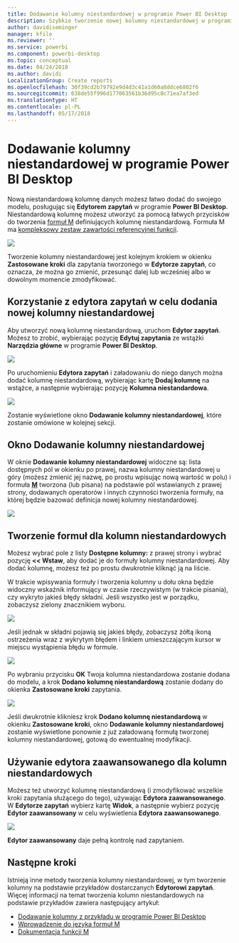 ```yaml
---
title: Dodawanie kolumny niestandardowej w programie Power BI Desktop
description: Szybkie tworzenie nowej kolumny niestandardowej w programie Power BI Desktop
author: davidiseminger
manager: kfile
ms.reviewer: ''
ms.service: powerbi
ms.component: powerbi-desktop
ms.topic: conceptual
ms.date: 04/24/2018
ms.author: davidi
LocalizationGroup: Create reports
ms.openlocfilehash: 30f39cd2b79792e9d4d3c41a1d60a8ddce6802f6
ms.sourcegitcommit: 638de55f996d177063561b36d95c8c71ea7af3ed
ms.translationtype: HT
ms.contentlocale: pl-PL
ms.lasthandoff: 05/17/2018
---
```

# <a name="add-a-custom-column-in-power-bi-desktop"></a>Dodawanie kolumny niestandardowej w programie Power BI Desktop
Nową niestandardową kolumnę danych możesz łatwo dodać do swojego modelu, posługując się **Edytorem zapytań** w programie **Power BI Desktop**. Niestandardową kolumnę możesz utworzyć za pomocą łatwych przycisków do tworzenia [formuł M](https://msdn.microsoft.com/library/mt270235.aspx) definiujących kolumnę niestandardową. Formuła M ma [kompleksowy zestaw zawartości referencyjnej funkcji](https://msdn.microsoft.com/library/mt779182.aspx). 

![](media/desktop-add-custom-column/add-custom-column_01.png)

Tworzenie kolumny niestandardowej jest kolejnym krokiem w okienku **Zastosowane kroki** dla zapytania tworzonego w **Edytorze zapytań**, co oznacza, że można go zmienić, przesunąć dalej lub wcześniej albo w dowolnym momencie zmodyfikować.

## <a name="use-query-editor-to-add-a-new-custom-column"></a>Korzystanie z edytora zapytań w celu dodania nowej kolumny niestandardowej
Aby utworzyć nową kolumnę niestandardową, uruchom **Edytor zapytań**. Możesz to zrobić, wybierając pozycję **Edytuj zapytania** ze wstążki **Narzędzia główne** w programie **Power BI Desktop**.

![](media/desktop-add-custom-column/add-column-from-example_02.png)

Po uruchomieniu **Edytora zapytań** i załadowaniu do niego danych można dodać kolumnę niestandardową, wybierając kartę **Dodaj kolumnę** na wstążce, a następnie wybierając pozycję **Kolumna niestandardowa**.

![](media/desktop-add-custom-column/add-custom-column_02.png)

Zostanie wyświetlone okno **Dodawanie kolumny niestandardowej**, które zostanie omówione w kolejnej sekcji.

## <a name="the-add-custom-column-window"></a>Okno Dodawanie kolumny niestandardowej
W oknie **Dodawanie kolumny niestandardowej** widoczne są: lista dostępnych pól w okienku po prawej, nazwa kolumny niestandardowej u góry (możesz zmienić jej nazwę, po prostu wpisując nową wartość w polu) i formuła [**M**](https://msdn.microsoft.com/library/mt779182.aspx) tworzona (lub pisana) na podstawie pól wstawianych z prawej strony, dodawanych operatorów i innych czynności tworzenia formuły, na której będzie bazować definicja nowej kolumny niestandardowej. 

![](media/desktop-add-custom-column/add-custom-column_03.png)

## <a name="create-formulas-for-your-custom-column"></a>Tworzenie formuł dla kolumn niestandardowych
Możesz wybrać pole z listy **Dostępne kolumny:** z prawej strony i wybrać pozycję **<< Wstaw**, aby dodać je do formuły kolumny niestandardowej. Aby dodać kolumnę, możesz też po prostu dwukrotnie kliknąć ją na liście.

W trakcie wpisywania formuły i tworzenia kolumny u dołu okna będzie widoczny wskaźnik informujący w czasie rzeczywistym (w trakcie pisania), czy wykryto jakieś błędy składni. Jeśli wszystko jest w porządku, zobaczysz zielony znacznikiem wyboru.

![](media/desktop-add-custom-column/add-custom-column_04.png)

Jeśli jednak w składni pojawią się jakieś błędy, zobaczysz żółtą ikoną ostrzeżenia wraz z wykrytym błędem i linkiem umieszczającym kursor w miejscu wystąpienia błędu w formule.

![](media/desktop-add-custom-column/add-custom-column_05.png)

Po wybraniu przycisku **OK** Twoja kolumna niestandardowa zostanie dodana do modelu, a krok **Dodano kolumnę niestandardową** zostanie dodany do okienka **Zastosowane kroki** zapytania.

![](media/desktop-add-custom-column/add-custom-column_06.png)

Jeśli dwukrotnie klikniesz krok **Dodano kolumnę niestandardową** w okienku **Zastosowane kroki**, okno **Dodawanie kolumny niestandardowej** zostanie wyświetlone ponownie z już załadowaną formułą tworzonej kolumny niestandardowej, gotową do ewentualnej modyfikacji.

## <a name="using-the-advanced-editor-for-custom-columns"></a>Używanie edytora zaawansowanego dla kolumn niestandardowych
Możesz też utworzyć kolumnę niestandardową (i zmodyfikować wszelkie kroki zapytania służącego do tego), używając **Edytora zaawansowanego**. W **Edytorze zapytań** wybierz kartę **Widok**, a następnie wybierz pozycję **Edytor zaawansowany** w celu wyświetlenia **Edytora zaawansowanego**.

![](media/desktop-add-custom-column/add-custom-column_07.png)

**Edytor zaawansowany** daje pełną kontrolę nad zapytaniem.

## <a name="next-steps"></a>Następne kroki
Istnieją inne metody tworzenia kolumny niestandardowej, w tym tworzenie kolumny na podstawie przykładów dostarczanych **Edytorowi zapytań**. Więcej informacji na temat tworzenia kolumn niestandardowych na podstawie przykładów zawiera następujący artykuł:

* [Dodawanie kolumny z przykładu w programie Power BI Desktop](desktop-add-column-from-example.md)
* [Wprowadzenie do języka formuł M](https://msdn.microsoft.com/library/mt270235.aspx)
* [Dokumentacja funkcji M](https://msdn.microsoft.com/library/mt779182.aspx)  

